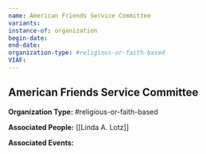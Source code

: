 ```yaml
---
name: American Friends Service Committee
variants: 
instance-of: organization
begin-date: 
end-date: 
organization-type: #religious-or-faith-based 
VIAF: 
---
```

## American Friends Service Committee

**Organization Type:** #religious-or-faith-based

**Associated People:** [[Linda A. Lotz]]

**Associated Events:** 